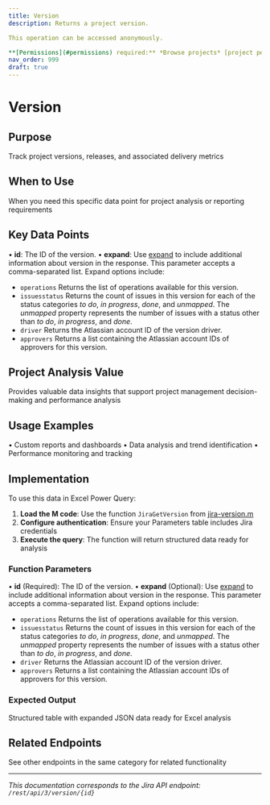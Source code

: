 ```yaml
---
title: Version
description: Returns a project version.

This operation can be accessed anonymously.

**[Permissions](#permissions) required:** *Browse projects* [project permissi...
nav_order: 999
draft: true
---
```


# Version

## Purpose
Track project versions, releases, and associated delivery metrics

## When to Use
When you need this specific data point for project analysis or reporting requirements

## Key Data Points
• **id**: The ID of the version.
• **expand**: Use [expand](#expansion) to include additional information about version in the response. This parameter accepts a comma-separated list. Expand options include:

 *  `operations` Returns the list of operations available for this version.
 *  `issuesstatus` Returns the count of issues in this version for each of the status categories *to do*, *in progress*, *done*, and *unmapped*. The *unmapped* property represents the number of issues with a status other than *to do*, *in progress*, and *done*.
 *  `driver` Returns the Atlassian account ID of the version driver.
 *  `approvers` Returns a list containing the Atlassian account IDs of approvers for this version.

## Project Analysis Value
Provides valuable data insights that support project management decision-making and performance analysis

## Usage Examples
• Custom reports and dashboards
• Data analysis and trend identification
• Performance monitoring and tracking

## Implementation
To use this data in Excel Power Query:

1. **Load the M code**: Use the function `JiraGetVersion` from [jira-version.m](../assets/jira-version.m)
2. **Configure authentication**: Ensure your Parameters table includes Jira credentials
3. **Execute the query**: The function will return structured data ready for analysis

### Function Parameters
• **id** (Required): The ID of the version.
• **expand** (Optional): Use [expand](#expansion) to include additional information about version in the response. This parameter accepts a comma-separated list. Expand options include:

 *  `operations` Returns the list of operations available for this version.
 *  `issuesstatus` Returns the count of issues in this version for each of the status categories *to do*, *in progress*, *done*, and *unmapped*. The *unmapped* property represents the number of issues with a status other than *to do*, *in progress*, and *done*.
 *  `driver` Returns the Atlassian account ID of the version driver.
 *  `approvers` Returns a list containing the Atlassian account IDs of approvers for this version.

### Expected Output
Structured table with expanded JSON data ready for Excel analysis

## Related Endpoints
See other endpoints in the same category for related functionality

---
*This documentation corresponds to the Jira API endpoint: `/rest/api/3/version/{id}`*
